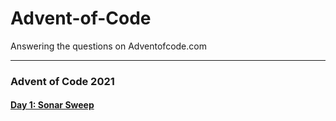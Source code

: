 # Advent-of-Code
Answering the questions on Adventofcode.com
<hr>
<p>
<h3> Advent of Code 2021 </h3>
<h4>
<a href = "https://github.com/Mohammad-Reza-Karami/Advent-of-Code/tree/master/2021/Day%201%20-%20Sonar%20Sweep"> Day 1: Sonar Sweep </a>
  
</h4>
</p>
